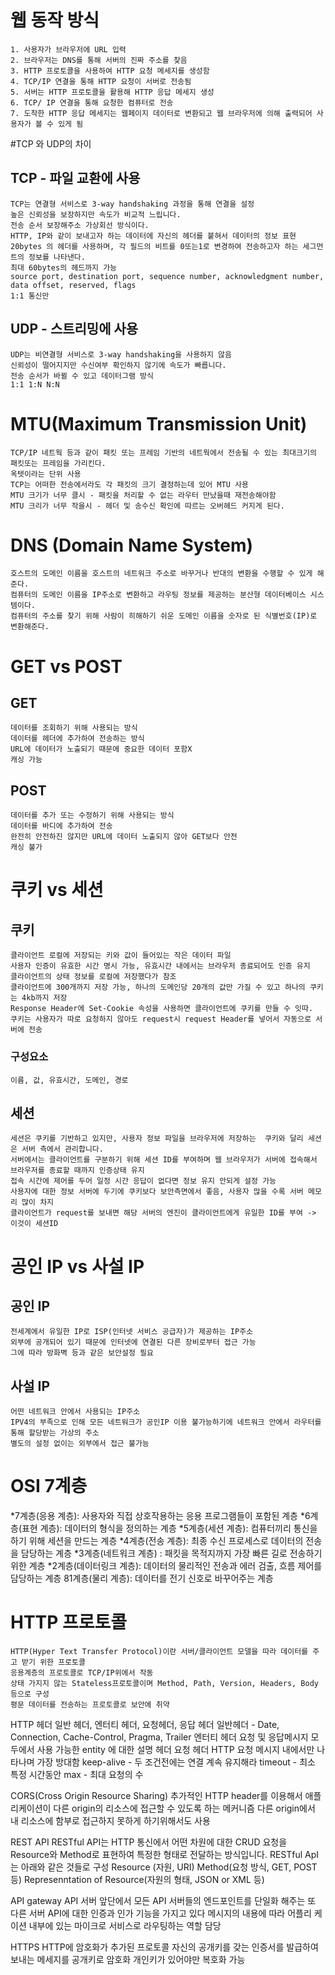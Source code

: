 # 웹 동작 방식
	1. 사용자가 브라우저에 URL 입력
	2. 브라우저는 DNS를 통해 서버의 진짜 주소를 찾음
	3. HTTP 프로토콜을 사용하여 HTTP 요청 메세지를 생성함
	4. TCP/IP 연결을 통해 HTTP 요청이 서버로 전송됨
	5. 서버는 HTTP 프로토콜을 활용해 HTTP 응답 메세지 생성
	6. TCP/ IP 연결을 통해 요청한 컴퓨터로 전송
	7. 도착한 HTTP 응답 메세지는 웹페이지 데이터로 변환되고 웹 브라우저에 의해 출력되어 사용자가 볼 수 있게 됨

#TCP 와 UDP의 차이
## TCP - 파일 교환에 사용
	TCP는 연결형 서비스로 3-way handshaking 과정을 통해 연결을 설정
	높은 신뢰성을 보장하지만 속도가 비교적 느립니다.
	전송 순서 보장해주소 가상회선 방식이다.
	HTTP, IP와 같이 보내고자 하는 데이터에 자신의 헤더를 붙혀서 데이터의 정보 표현
	20bytes 의 헤더를 사용하며, 각 필드의 비트를 0또는1로 변경하여 전송하고자 하는 세그먼트의 정보를 나타낸다.
	최대 60bytes의 헤드까지 가능
	source port, destination port, sequence number, acknowledgment number, data offset, reserved, flags
	1:1 통신만
## UDP - 스트리밍에 사용
	UDP는 비연결형 서비스로 3-way handshaking을 사용하지 않음
	신뢰성이 떨어지지만 수신여부 확인하지 않기에 속도가 빠릅니다.
	전송 순서가 바뀔 수 있고 데이터그램 방식
	1:1 1:N N:N

# MTU(Maximum Transmission Unit)
	TCP/IP 네트웍 등과 같이 패킷 또는 프레임 기반의 네트웍에서 전송될 수 있는 최대크기의 패킷또는 프레임을 가리킨다.
	옥텟이라는 단위 사용
	TCP는 어떠한 전송에서라도 각 패킷의 크기 결정하는데 있어 MTU 사용
	MTU 크기가 너무 클시 - 패킷을 처리할 수 없는 라우터 만났을때 재전송해야함
	MTU 크리가 너무 작을시 - 헤더 및 송수신 확인에 따르는 오버헤드 커지게 된다.	

# DNS (Domain Name System)
	호스트의 도메인 이름을 호스트의 네트워크 주소로 바꾸거나 반대의 변환을 수행할 수 있게 해준다.
	컴퓨터의 도메인 이름을 IP주소로 변환하고 라우팅 정보를 제공하는 분산형 데이터베이스 시스템이다.
	컴퓨터의 주소를 찾기 위해 사람이 히해하기 쉬운 도메인 이름을 숫자로 된 식별번호(IP)로 변환해준다.

# GET vs POST
## GET
	데이터를 조회하기 위해 사용되는 방식
	데이터를 헤더에 추가하여 전송하는 방식
	URL에 데이터가 노출되기 때문에 중요한 데이터 포함X
	캐싱 가능
## POST 
	데이터를 추가 또는 수정하기 위해 사용되는 방식
	데이터를 바디에 추가하여 전송
	완전히 안전하진 않지만 URL에 데이터 노출되지 않아 GET보다 안전
	캐싱 불가

# 쿠키 vs 세션
## 쿠키
	클라이언트 로컬에 저장되는 키와 값이 들어있는 작은 데이터 파일
	사용자 인증이 유효한 시간 명시 가능, 유효시간 내에서는 브라우저 종료되어도 인증 유지
	클라이언트의 상태 정보를 로컬에 저장했다가 참조
	클라이언트에 300개까지 저장 가능, 하나의 도메인당 20개의 값만 가질 수 있고 하나의 쿠키는 4kb까지 저장
	Response Header에 Set-Cookie 속성을 사용하면 클라이언트에 쿠키를 만들 수 잇따.
	쿠키는 사용자가 따로 요청하지 않아도 request시 request Header를 넣어서 자동으로 서버에 전송
### 구성요소
	이름, 값, 유효시간, 도메인, 경로
## 세션
	세션은 쿠키를 기반하고 있지만, 사용자 정보 파일을 브라우저에 저장하는  쿠키와 달리 세션은 서버 측에서 관리합니다.
	서버에서는 클라이언트를 구분하기 위해 세션 ID를 부여하며 웹 브라우저가 서버에 접속해서 브라우저를 종료할 때까지 인증상태 유지
	접속 시간에 제어를 두어 일정 시간 응답이 없다면 정보 유지 안되게 설정 가능
	사용자에 대한 정보 서버에 두기에 쿠키보다 보안측면에서 좋음, 사용자 많을 수록 서버 메모리 많이 차지
	클라이언트가 request를 보내면 해당 서버의 엔진이 클라이언트에게 유일한 ID를 부여 -> 이것이 세션ID		

# 공인 IP vs 사설 IP
## 공인 IP 
	전세계에서 유일한 IP로 ISP(인터넷 서비스 공급자)가 제공하는 IP주소
	외부에 공개되어 있기 때문에 인터넷에 연결된 다른 장비로부터 접근 가능
	그에 따라 방화벽 등과 같은 보안설정 필요
## 사설 IP
	어떤 네트워크 안에서 사용되는 IP주소
	IPV4의 부족으로 인해 모든 네트워크가 공인IP 이용 불가능하기에 네트워크 안에서 라우터를 통해 할당받는 가상의 주소
	별도의 설정 없이는 외부에서 접근 불가능

# OSI 7계층
*7계층(응용 계층): 사용자와 직접 상호작용하는 응용 프로그램들이 포함된 계층
*6계층(표현 계층): 데이터의 형식을 정의하는 계층
*5계층(세션 계층): 컴퓨터끼리 통신을 하기 위해 세션을 만드는 계층
*4계층(전송 계층): 최종 수신 프로세스로 데이터의 전송을 담당하는 계층
*3계층(네트워크 계층) : 패킷을 목적지까지 가장 빠른 길로 전송하기 위한 계층
*2계층(데이터링크 계층): 데이터의 물리적인 전송과 에러 검출, 흐름 제어를 담당하는 계층
81계층(물리 계층): 데이터를 전기 신호로 바꾸어주는 계층

# HTTP 프로토콜
	HTTP(Hyper Text Transfer Protocol)이란 서버/클라이언트 모델을 따라 데이터를 주고 받기 위한 프로토콜
	응용계층의 프로토콜로 TCP/IP위에서 작동
	상태 가지지 않는 Stateless프로토콜이며 Method, Path, Version, Headers, Body 등으로 구성
	평문 데이터를 전송하는 프로토콜로 보안에 취약

HTTP 헤더
	일반 헤더, 엔터티 헤더, 요청헤더, 응답 헤더
	일반헤더 - Date, Connection, Cache-Control, Pragma, Trailer
	엔터티 헤더
		요청 및 응답메시지 모두에서 사용 가능한 entity 에 대한 설명 헤더
	요청 헤더
		HTTP 요청 메시지 내에서만 나타나며 가장 방대함
	keep-alive - 두 조건전에는 연결 계속 유지해라
		timeout - 최소 특정 시간동안
		max -  최대 요청의 수

CORS(Cross Origin Resource Sharing)
	추가적인 HTTP header를 이용해서 애플리케이션이 다른 origin의 리소스에 접근할 수 있도록 하는 메커니즘
	다른 origin에서 내 리소스에 함부로 접근하지 못하게 하기위해서도 사용
	
REST API
	RESTful API는 HTTP 통신에서 어떤 차원에 대한 CRUD 요청을 Resource와 Method로 표현하여 특정한 형태로 전달하는 방식입니다.
	RESTful ApI는 아래와 같은 것들로 구성
	Resource (자원, URI)
	Method(요청 방식, GET, POST 등)
	Represenntation of Resource(자원의 형태, JSON or XML 등)

API gateway
	API 서버 앞단에서 모든 API 서버들의 엔드포인트를 단일화 해주는 또 다른 서버
	API에 대한 인증과 인가 기능을 가지고 있다
	메시지의 내용에 따라 어플리 케이션 내부에 있는 마이크로 서비스로 라우팅하는 역할 담당

HTTPS
	HTTP에 암호화가 추가된 프로토콜
	자신의 공개키를 갖는 인증서를 발급하여 보내는 메세지를 공개키로 암호화
	개인키가 있어야만 복호화 가능
